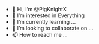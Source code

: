 - 👋 Hi, I’m @PigKnightX
- 👀 I’m interested in Everything
- 🌱 I’m currently learning ...
- 💞️ I’m looking to collaborate on ...
- 📫 How to reach me ...

<!---
PigKnightX/PigKnightX is a ✨ special ✨ repository because its `README.md` (this file) appears on your GitHub profile.
You can click the Preview link to take a look at your changes.
--->
